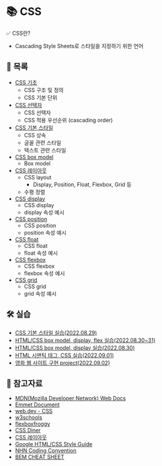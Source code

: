 # 📚 CSS

✅ CSS란?

- Cascading Style Sheets로 스타일을 지정하기 위한 언어



## 📃 목록

- [CSS 기초](https://github.com/hyejinny97/TIL/blob/master/CSS/base.md)
  - CSS 구조 및 정의
  - CSS 기본 단위
- [CSS 선택자](https://github.com/hyejinny97/TIL/blob/master/CSS/selector.md)
  - CSS 선택자
  - CSS 적용 우선순위 (cascading order)
- [CSS 기본 스타일](https://github.com/hyejinny97/TIL/blob/master/CSS/text_style.md)
  - CSS 상속
  - 글꼴 관련 스타일
  - 텍스트 관련 스타일
- [CSS box model](https://github.com/hyejinny97/TIL/blob/master/CSS/box_model.md)
  - Box model
- [CSS 레이아웃](https://github.com/hyejinny97/TIL/blob/master/CSS/layout.md)
  - CSS layout
    - Display, Position, Float, Flexbox, Grid 등
  - 수평 정렬
- [CSS display](https://github.com/hyejinny97/TIL/blob/master/CSS/display.md)
  - CSS display
  - display 속성 예시
- [CSS position](https://github.com/hyejinny97/TIL/blob/master/CSS/position.md)
  - CSS position
  - position 속성 예시
- [CSS float](https://github.com/hyejinny97/TIL/blob/master/CSS/float.md)
  - CSS float
  - float 속성 예시
- [CSS flexbox](https://github.com/hyejinny97/TIL/blob/master/CSS/flexbox.md)
  - CSS flexbox
  - flexbox 속성 예시
- [CSS grid](https://github.com/hyejinny97/TIL/blob/master/CSS/grid.md)
  - CSS grid
  - grid 속성 예시



## 🛠 실습
- [CSS 기본 스타일 실습(2022.08.29)](https://github.com/hyejinny97/TIL/blob/master/CSS/practice/practice_01)
- [HTML/CSS box model, display, flex 실습(2022.08.30~31)](https://github.com/hyejinny97/TIL/blob/master/CSS/practice/practice_02)
- [HTML/CSS box model, display 실습(2022.08.30)](https://github.com/hyejinny97/TIL/blob/master/CSS/practice/practice_03)
- [HTML 시맨틱 태그, CSS 실습(2022.09.01)](https://github.com/hyejinny97/TIL/blob/master/CSS/practice/practice_04)
- [영화 웹 사이트 구현 project(2022.09.02)](https://github.com/hyejinny97/TIL/blob/master/CSS/practice/project_01)



## 🔎 참고자료
- [MDN(Mozilla Developer Network) Web Docs](https://developer.mozilla.org/ko/)
- [Emmet Document](https://docs.emmet.io/cheat-sheet/)
- [web.dev - CSS](https://web.dev/learn/css/)
- [w3schools](https://www.w3schools.com/css/default.asp)
- [flexboxfroggy](https://flexboxfroggy.com/#ko)
- [CSS Diner](https://flukeout.github.io/)
- [CSS 레이아웃](https://ko.learnlayout.com/)
- [Google HTML/CSS Style Guide](https://google.github.io/styleguide/htmlcssguide.html)
- [NHN Coding Convention](https://nuli.navercorp.com/data/convention/NHN_Coding_Conventions_for_Markup_Languages.pdf)
- [BEM CHEAT SHEET](https://9elements.com/bem-cheat-sheet/)